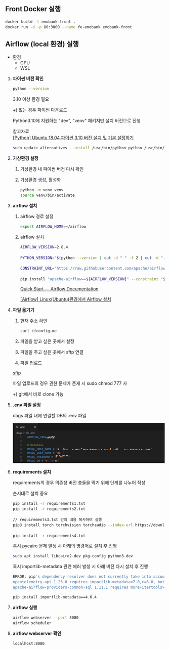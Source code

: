 ## Front Docker 실행

```bash
docker build -t emobank-front . 
docker run -d -p 80:3000 --name fe-emobank emobank-front
```

## Airflow (local 환경) 실행
- 환경
    - GPU
    - WSL

1. **파이썬 버전 확인**
    
    ```bash
    python --version
    ```
    
    3.10 이상 환경 필요  

    
    +) 없는 경우 파이썬 다운로드
    
    Python3.10에 지원하는 "dev", "venv" 패키지만 설치 버전으로 진행
    
    참고자료  
    [[Python] Ubuntu 18.04 파이썬 3.10 버전 설치 및 기본 설정하기](https://dev-blackcat.tistory.com/2)
    
    ```bash
    sudo update-alternatives --install /usr/bin/python python /usr/bin/python3.10 1
    ```
    
2. **가상환경 설정**
    
    1) 가상환경 내 파이썬 버전 다시 확인
    
    2) 가상환경 생성, 활성화
    
        ```bash
        python -m venv venv
        source venv/bin/activate
        ```
    
3. **airflow 설치**
    
    1) airflow 경로 설정
    
        ```bash
        export AIRFLOW_HOME=~/airflow
        ```
    
    2) airflow 설치
    
        ```bash
        AIRFLOW_VERSION=2.8.4
        
        PYTHON_VERSION="$(python --version | cut -d " " -f 2 | cut -d "." -f 1-2)"
        
        CONSTRAINT_URL="https://raw.githubusercontent.com/apache/airflow/constraints-${AIRFLOW_VERSION}/constraints-${PYTHON_VERSION}.txt"
        
        pip install "apache-airflow==${AIRFLOW_VERSION}" --constraint "${CONSTRAINT_URL}"
        ```
    
        [Quick Start — Airflow Documentation](https://airflow.apache.org/docs/apache-airflow/stable/start.html)
        
        [[Airflow] Linux(Ubuntu)환경에서 Airflow 설치](https://yong27.tistory.com/47)
    
4. **파일 옮기기**
    
    1) 현재 주소 확인
    
        ```bash
        curl ifconfig.me
        ```
    
    2) 파일을 받고 싶은 곳에서 설정
    
    3) 파일을 주고 싶은 곳에서 sftp 연결
    
    4) 파일 업로드
    
    [sftp](https://www.notion.so/sftp-98fdbf4d531943d883b75370a7c8a868?pvs=21)
    
    파일 업로드의 경우 권한 문제가 존재 시 sudo chmod 777 사
    
    +) git에서 바로 clone 가능
    
5. **.env 파일 설정**
    
    dags 파일 내에 연결할 DB의 .env 파일 
    
    ![Untitled](./img/airflow_env.png)
    
6. **requirements 설치**
    
    requirements의 경우 의존성 버전 충돌을 막기 위해 단계를 나누어 작성
    
    순서대로 설치 중요
    
    ```bash
    pip install -r requirements1.txt
    pip install -r requirements2.txt
    
    // requirements3.txt 안의 내용 복사하여 실행 
    pip3 install torch torchvision torchaudio --index-url https://download.pytorch.org/whl/cu118
    
    pip install -r requirements4.txt
    ```
    
    혹시 pycairo 문제 발생 시 아래의 명령어로 설치 후 진행
    
    ```bash
    sudo apt install libcairo2-dev pkg-config python3-dev
    ```
    
    혹시 importlib-metadata 관련 에러 발생 시 아래 버전 다시 설치 후 진행
    
    ```bash
    ERROR: pip's dependency resolver does not currently take into account all the packages that are installed. This behaviour is the source of the following dependency conflicts.
    opentelemetry-api 1.23.0 requires importlib-metadata<7.0,>=6.0, but you have importlib-metadata 4.6.4 which is incompatible.
    apache-airflow-providers-common-sql 1.11.1 requires more-itertools>=9.0.0, but you have more-itertools 8.10.0 which is incompatible.
    ```
    
    ```bash
    pip install importlib-metadata==4.6.4
    ```
    
7. **airflow 실행**
    
    ```bash
    airflow webserver --port 8080
    airflow scheduler
    ```
    

8. **airflow webserver 확인**
    
    ```bash
    localhost:8080
    ```